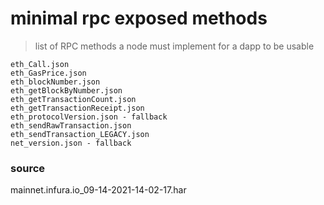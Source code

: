 # minimal rpc exposed methods

> list of RPC methods a node must implement for a dapp to be usable

```
eth_Call.json
eth_GasPrice.json
eth_blockNumber.json
eth_getBlockByNumber.json
eth_getTransactionCount.json
eth_getTransactionReceipt.json
eth_protocolVersion.json - fallback
eth_sendRawTransaction.json
eth_sendTransaction_LEGACY.json
net_version.json - fallback
```

### source

mainnet.infura.io_09-14-2021-14-02-17.har
